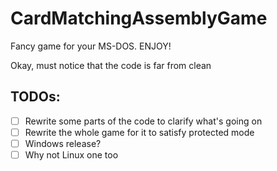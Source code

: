 # CardMatchingAssemblyGame
Fancy game for your MS-DOS. ENJOY!

Okay, must notice that the code is far from clean

## TODOs:
- [ ] Rewrite some parts of the code to clarify what's going on
- [ ] Rewrite the whole game for it to satisfy protected mode
- [ ] Windows release?
- [ ] Why not Linux one too   

